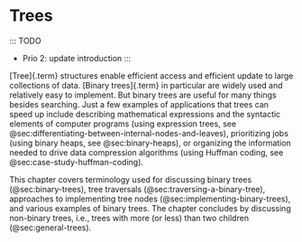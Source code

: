 
# Trees

::: TODO
- Prio 2: update introduction
:::

[Tree]{.term} structures enable efficient
access and efficient update to large collections of data.
[Binary trees]{.term} in
particular are widely used and relatively easy to implement. But binary
trees are useful for many things besides searching. Just a few examples
of applications that trees can speed up include
describing mathematical expressions
and the syntactic elements of computer programs
(using expression trees, see @sec:differentiating-between-internal-nodes-and-leaves),
prioritizing jobs (using binary heaps, see @sec:binary-heaps), or
organizing the information needed to drive
data compression algorithms (using Huffman coding, see @sec:case-study-huffman-coding).

This chapter covers terminology used for discussing binary trees (@sec:binary-trees),
tree traversals (@sec:traversing-a-binary-tree),
approaches to implementing tree nodes (@sec:implementing-binary-trees),
and various examples of binary trees.
The chapter concludes by discussing non-binary trees, i.e., trees with more (or less) than two children (@sec:general-trees).

